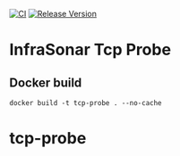 [![CI](https://github.com/infrasonar/tcp-probe/workflows/CI/badge.svg)](https://github.com/infrasonar/tcp-probe/actions)
[![Release Version](https://img.shields.io/github/release/infrasonar/tcp-probe)](https://github.com/infrasonar/tcp-probe/releases)

# InfraSonar Tcp Probe

## Docker build

```
docker build -t tcp-probe . --no-cache
```
# tcp-probe
